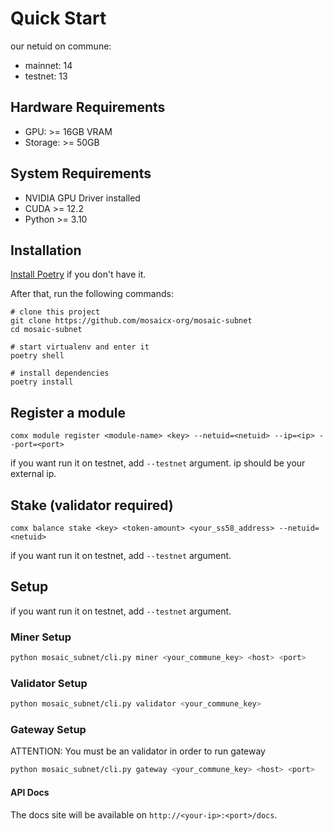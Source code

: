 # Quick Start
our netuid on commune:
* mainnet: 14
* testnet: 13

## Hardware Requirements
* GPU: >= 16GB VRAM
* Storage: >= 50GB

## System Requirements
* NVIDIA GPU Driver installed
* CUDA >= 12.2
* Python >= 3.10

## Installation
[Install Poetry](https://python-poetry.org/docs/) if you don't have it.

After that, run the following commands:
```
# clone this project
git clone https://github.com/mosaicx-org/mosaic-subnet
cd mosaic-subnet

# start virtualenv and enter it
poetry shell

# install dependencies
poetry install
```

## Register a module
```
comx module register <module-name> <key> --netuid=<netuid> --ip=<ip> --port=<port>
```
if you want run it on testnet, add `--testnet` argument.
ip should be your external ip.

## Stake (validator required)
```
comx balance stake <key> <token-amount> <your_ss58_address> --netuid=<netuid>
```
if you want run it on testnet, add `--testnet` argument.

## Setup
if you want run it on testnet, add `--testnet` argument.

### Miner Setup
```bash
python mosaic_subnet/cli.py miner <your_commune_key> <host> <port>
```

### Validator Setup
```bash
python mosaic_subnet/cli.py validator <your_commune_key>
```

### Gateway Setup
ATTENTION: You must be an validator in order to run gateway
```bash
python mosaic_subnet/cli.py gateway <your_commune_key> <host> <port>
```

#### API Docs
The docs site will be available on `http://<your-ip>:<port>/docs`.



